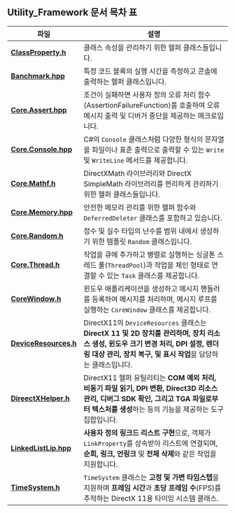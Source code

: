 ## Utility_Framework 문서 목차 표

| **파일**                    | **설명**                                                                                                   |
|-----------------------------|-----------------------------------------------------------------------------------------------------------|
| [**ClassProperty.h**](ClassProperty.md)  | 클래스 속성을 관리하기 위한 헬퍼 클래스들입니다.                                                          |
| [**Banchmark.hpp**](Banchmark.md)        | 특정 코드 블록의 실행 시간을 측정하고 콘솔에 출력하는 헬퍼 클래스입니다.                                   |
| [**Core.Assert.hpp**](Core.Assert.md)    | 조건이 실패하면 사용자 정의 오류 처리 함수(AssertionFailureFunction)를 호출하여 오류 메시지 출력 및 디버거 중단을 제공하는 매크로입니다. |
| [**Core.Console.hpp**](Core.Console.md)  | C#의 `Console` 클래스처럼 다양한 형식의 문자열을 파일이나 표준 출력으로 출력할 수 있는 `Write` 및 `WriteLine` 메서드를 제공합니다. |
| [**Core.Mathf.h**](Core.Mathf.md)        | DirectXMath 라이브러리와 DirectX SimpleMath 라이브러리를 편리하게 관리하기 위한 헬퍼 클래스들입니다.          |
| [**Core.Memory.hpp**](Core.Memory.md)    | 안전한 메모리 관리를 위한 헬퍼 함수와 `DeferredDeleter` 클래스를 포함하고 있습니다.                         |
| [**Core.Random.h**](Core.Random.md)      | 정수 및 실수 타입의 난수를 범위 내에서 생성하기 위한 템플릿 `Random` 클래스입니다.                          |
| [**Core.Thread.h**](Core.Thread.md)      | 작업을 큐에 추가하고 병렬로 실행하는 싱글톤 스레드 풀(`ThreadPool`)과 작업을 체인 형태로 연결할 수 있는 `Task` 클래스를 제공합니다. |
| [**CoreWindow.h**](CoreWindow.md)        | 윈도우 애플리케이션을 생성하고 메시지 핸들러를 등록하여 메시지를 처리하며, 메시지 루프를 실행하는 `CoreWindow` 클래스를 제공합니다. |
| [**DeviceResources.h**](DeviceResources.md)        | DirectX11의 `DeviceResources` 클래스는 **DirectX 11 및 2D 장치를 관리하며, 장치 리소스 생성, 윈도우 크기 변경 처리, DPI 설정, 렌더링 대상 관리, 장치 복구, 및 표시 작업**을 담당하는 클래스입니다. |
| [**DireectXHelper.h**](DirectXHelper.md)        | DirectX11 헬퍼 유틸리티는 **COM 예외 처리, 비동기 파일 읽기, DPI 변환, Direct3D 리소스 관리, 디버그 SDK 확인, 그리고 TGA 파일로부터 텍스처를 생성**하는 등의 기능을 제공하는 도구 집합입니다. |
| [**LinkedListLip.hpp**](LinkedListLib.md)        | **사용자 정의 링크드 리스트 구현**으로, 객체가 `LinkProperty`를 상속받아 리스트에 연결되며, **순회, 링크, 언링크** 및 **전체 삭제**와 같은 작업을 지원합니다. |
| [**TimeSystem.h**](TimeSystem.md)        | `TimeSystem` 클래스는 **고정 및 가변 타임스텝**을 지원하며 **프레임 시간**과 **초당 프레임 수**(FPS)를 추적하는 DirectX 11용 타이밍 시스템 클래스. |
